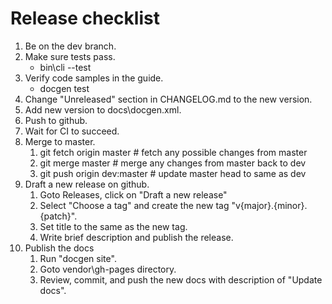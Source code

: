 <!--
Copyright Glen Knowles 2022.
Distributed under the Boost Software License, Version 1.0.
-->

# Release checklist
1. Be on the dev branch.
2. Make sure tests pass.
    - bin\cli --test
3. Verify code samples in the guide.
    - docgen test
4. Change "Unreleased" section in CHANGELOG.md to the new version.
5. Add new version to docs\docgen.xml.
6. Push to github.
7. Wait for CI to succeed.
8. Merge to master.
    1. git fetch origin master # fetch any possible changes from master
    2. git merge master # merge any changes from master back to dev
    2. git push origin dev:master # update master head to same as dev
9. Draft a new release on github.
    1. Goto Releases, click on "Draft a new release"
    2. Select "Choose a tag" and create the new tag "v{major}.{minor}.{patch}".
    3. Set title to the same as the new tag.
    4. Write brief description and publish the release.
10. Publish the docs
    1. Run "docgen site".
    2. Goto vendor\gh-pages directory.
    3. Review, commit, and push the new docs with description of "Update docs".
